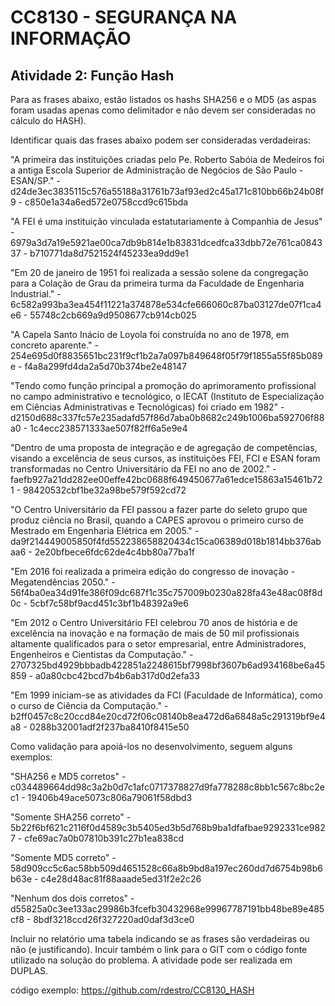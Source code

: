 # CC8130 - SEGURANÇA NA INFORMAÇÃO 

## Atividade 2: Função Hash

Para as frases abaixo, estão listados os hashs SHA256 e o MD5 (as aspas foram usadas apenas como delimitador e não devem ser consideradas no cálculo do HASH).

Identificar quais das frases abaixo podem ser consideradas verdadeiras:

"A primeira das instituições criadas pelo Pe. Roberto Sabóia de Medeiros foi a antiga Escola Superior de Administração de Negócios de São Paulo - ESAN/SP." - d24de3ec3835115c576a55188a31761b73af93ed2c45a171c810bb66b24b08f9 - c850e1a34a6ed572e0758ccd9c615bda

"A FEI é uma instituição vinculada estatutariamente à Companhia de Jesus" - 6979a3d7a19e5921ae00ca7db9b814e1b83831dcedfca33dbb72e761ca084337 - b710771da8d7521524f45233ea9dd9e1

"Em 20 de janeiro de 1951 foi realizada a sessão solene da congregação para a Colação de Grau da primeira turma da Faculdade de Engenharia Industrial." - 6c582a993ba3ea454f11221a374878e534cfe666060c87ba03127de07f1ca4e6 - 55748c2cb669a9d9508677cb914cb025

"A Capela Santo Inácio de Loyola foi construída no ano de 1978, em concreto aparente." - 254e695d0f8835651bc231f9cf1b2a7a097b849648f05f79f1855a55f85b089e - f4a8a299fd4da2a5d70b374be2e48147

"Tendo como função principal a promoção do aprimoramento profissional no campo administrativo e tecnológico, o IECAT (Instituto de Especialização em Ciências Administrativas e Tecnológicas) foi criado em 1982" - d2150d688c337fc57e235adafd57f86d7aba0b8682c249b1006ba592706f88a0 - 1c4ecc238571333ae507f82ff6a5e9e4

"Dentro de uma proposta de integração e de agregação de competências, visando a excelência de seus cursos, as instituições FEI, FCI e ESAN foram transformadas no Centro Universitário da FEI no ano de 2002." - faefb927a21dd282ee00effe42bc0688f649450677a61edce15863a15461b721 - 98420532cbf1be32a98be579f592cd72

"O Centro Universitário da FEI passou a fazer parte do seleto grupo que produz ciência no Brasil, quando a CAPES aprovou o primeiro curso de Mestrado em Engenharia Elétrica em 2005." - da9f214449005850f4fd552238658820434c15ca06389d018b1814bb376abaa6 - 2e20bfbece6fdc62de4c4bb80a77ba1f

"Em 2016 foi realizada a primeira edição do congresso de inovação - Megatendências 2050." - 56f4ba0ea34d91fe386f09dc687f1c35c757009b0230a828fa43e48ac08f8d0c - 5cbf7c58bf9acd451c3bf1b48392a9e6

"Em 2012 o Centro Universitário FEI celebrou 70 anos de história e de excelência na inovação e na formação de mais de 50 mil profissionais altamente qualificados para o setor empresarial, entre Administradores, Engenheiros e Cientistas da Computação." - 2707325bd4929bbbadb422851a2248615bf7998bf3607b6ad934168be6a45859 - a0a80cbc42bcd7b4b6ab317d0d2efa33

"Em 1999 iniciam-se as atividades da FCI (Faculdade de Informática), como o curso de Ciência da Computação." - b2ff0457c8c20ccd84e20cd72f06c08140b8ea472d6a6848a5c291319bf9e4a8 - 0288b32001adf2f237ba8410f8415e50



Como validação para apoiá-los no desenvolvimento, seguem alguns exemplos:

"SHA256 e MD5 corretos" - c034489664dd98c3a2b0d7c1afc0717378827d9fa778288c8bb1c567c8bc2ec1 - 19406b49ace5073c806a79061f58dbd3

"Somente SHA256 correto" - 5b22f6bf621c2116f0d4589c3b5405ed3b5d768b9ba1dfafbae9292331ce9827 - cfe69ac7a0b07810b391c27b1ea838cd

"Somente MD5 correto" - 58d909cc5c6ac58bb509d4651528c66a8b9bd8a197ec260dd7d6754b98b6b63e - c4e28d48ac81f88aaade5ed31f2e2c26

"Nenhum dos dois corretos" - d55825a0c3ee133ac29986b3fcefb30432968e99967787191bb48be89e485cf8 - 8bdf3218ccd26f327220ad0daf3d3ce0



Incluir no relatório uma tabela indicando se as frases são verdadeiras ou não (e justificando). Incuir também o link para o GIT com o código fonte utilizado na solução do problema.
A atividade pode ser realizada em DUPLAS.





código exemplo: https://github.com/rdestro/CC8130_HASH
